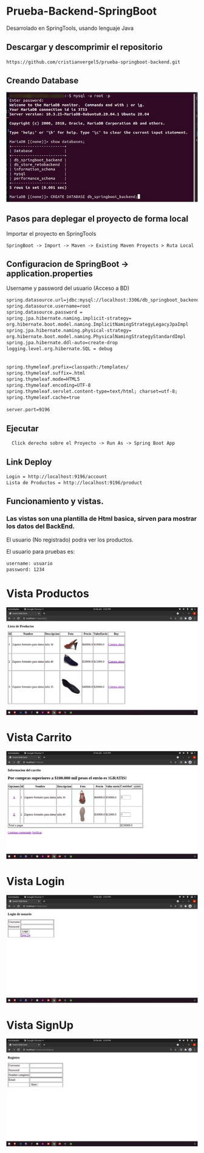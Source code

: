 # Prueba-Backend-SpringBoot

Desarrolado en SpringTools, usando lenguaje Java

## Descargar y descomprimir el repositorio
```
https://github.com/cristianvergel5/prueba-springboot-backend.git
```

## Creando Database
![home](database.png)

## Pasos para deplegar el proyecto de forma local

Importar el proyecto en SpringTools
```
SpringBoot -> Import -> Maven -> Existing Maven Proyects > Ruta Local
```



## Configuracion de SpringBoot -> application.properties

Username y password del usuario (Acceso a BD) 
```
spring.datasource.url=jdbc:mysql://localhost:3306/db_springboot_backend
spring.datasource.username=root
spring.datasource.password =
spring.jpa.hibernate.naming.implicit-strategy= org.hibernate.boot.model.naming.ImplicitNamingStrategyLegacyJpaImpl
spring.jpa.hibernate.naming.physical-strategy= org.hibernate.boot.model.naming.PhysicalNamingStrategyStandardImpl
spring.jpa.hibernate.ddl-auto=create-drop
logging.level.org.hibernate.SQL = debug


spring.thymeleaf.prefix=classpath:/templates/
spring.thymeleaf.suffix=.html
spring.thymeleaf.mode=HTML5
spring.thymeleaf.encoding=UTF-8
spring.thymeleaf.servlet.content-type=text/html; charset=utf-8; 
spring.thymeleaf.cache=true

server.port=9196
```
## Ejecutar
  ```
    Click derecho sobre el Proyecto -> Run As -> Spring Boot App
```

## Link Deploy
```
Login = http://localhost:9196/account 
Lista de Productos = http://localhost:9196/product
```

## Funcionamiento y vistas.
### Las vistas son una plantilla de Html basica, sirven para mostrar los datos del BackEnd.
El usuario (No registrado) podra ver los productos.

El usuario para pruebas es:
```
username: usuario
password: 1234
```
# Vista Productos
![home](products.png)
# Vista Carrito
![home](cart.png)
# Vista Login
![home](login.png)
# Vista SignUp
![home](signup.png)


